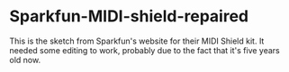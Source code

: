 # Sparkfun-MIDI-shield-repaired
This is the sketch from Sparkfun's website for their MIDI Shield kit. It needed some editing to work, probably due to the fact that it's five years old now.
